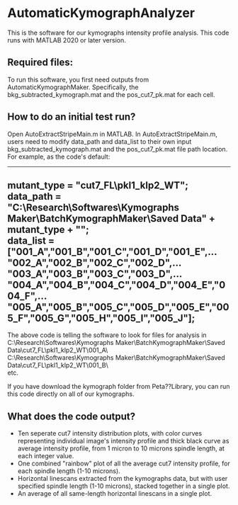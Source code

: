 # AutomaticKymographAnalyzer
This is the software for our kymographs intensity profile analysis. This code runs with MATLAB 2020 or later version. 

## Required files: 
To run this software, you first need outputs from AutomaticKymographMaker. Specifically, the bkg_subtracted_kymograph.mat and the pos_cut7_pk.mat for each cell. 

## How to do an initial test run?
Open AutoExtractStripeMain.m in MATLAB. In AutoExtractStripeMain.m, users need to modify data_path and data_list to their own input bkg_subtracted_kymograph.mat and the pos_cut7_pk.mat file path location.  
For example, as the code's default: 

---  
mutant_type = "cut7_FL\pkl1_klp2_WT";  
data_path = "C:\Research\Softwares\Kymographs Maker\BatchKymographMaker\Saved Data\" + mutant_type + "\";  
data_list = ["001_A","001_B","001_C","001_D","001_E",...  
             "002_A","002_B","002_C","002_D",...  
             "003_A","003_B","003_C","003_D",...  
             "004_A","004_B","004_C","004_D","004_E","004_F",...  
             "005_A","005_B","005_C","005_D","005_E","005_F","005_G","005_H","005_I","005_J"];  
---  

The above code is telling the software to look for files for analysis in   
C:\Research\Softwares\Kymographs Maker\BatchKymographMaker\Saved Data\cut7_FL\pkl1_klp2_WT\001_A\  
C:\Research\Softwares\Kymographs Maker\BatchKymographMaker\Saved Data\cut7_FL\pkl1_klp2_WT\001_B\  
etc. 

If you have download the kymograph folder from Peta??Library, you can run this code directly on all of our kymographs. 

## What does the code output? 

- Ten seperate cut7 intensity distribution plots, with color curves representing individual image's intensity profile and thick black curve as average intensity profile, from 1 micron to 10 microns spindle length, at each integer value. 
- One combined "rainbow" plot of all the average cut7 intensity profile, for each spindle length (1-10 microns).
- Horizontal linescans extracted from the kymographs data, but with user specified spindle length (1-10 microns), stacked together in a single plot. 
- An average of all same-length horizontal linescans in a single plot.



  
